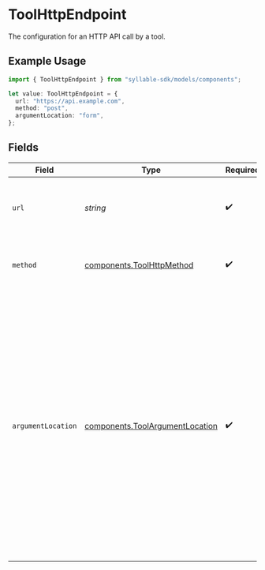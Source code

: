 # ToolHttpEndpoint

The configuration for an HTTP API call by a tool.

## Example Usage

```typescript
import { ToolHttpEndpoint } from "syllable-sdk/models/components";

let value: ToolHttpEndpoint = {
  url: "https://api.example.com",
  method: "post",
  argumentLocation: "form",
};
```

## Fields

| Field                                                                                                                                                                                                                                                       | Type                                                                                                                                                                                                                                                        | Required                                                                                                                                                                                                                                                    | Description                                                                                                                                                                                                                                                 | Example                                                                                                                                                                                                                                                     |
| ----------------------------------------------------------------------------------------------------------------------------------------------------------------------------------------------------------------------------------------------------------- | ----------------------------------------------------------------------------------------------------------------------------------------------------------------------------------------------------------------------------------------------------------- | ----------------------------------------------------------------------------------------------------------------------------------------------------------------------------------------------------------------------------------------------------------- | ----------------------------------------------------------------------------------------------------------------------------------------------------------------------------------------------------------------------------------------------------------- | ----------------------------------------------------------------------------------------------------------------------------------------------------------------------------------------------------------------------------------------------------------- |
| `url`                                                                                                                                                                                                                                                       | *string*                                                                                                                                                                                                                                                    | :heavy_check_mark:                                                                                                                                                                                                                                          | The endpoint URL of the external service to call.                                                                                                                                                                                                           | https://api.example.com                                                                                                                                                                                                                                     |
| `method`                                                                                                                                                                                                                                                    | [components.ToolHttpMethod](../../models/components/toolhttpmethod.md)                                                                                                                                                                                      | :heavy_check_mark:                                                                                                                                                                                                                                          | The HTTP method to use for a tool HTTP request.                                                                                                                                                                                                             |                                                                                                                                                                                                                                                             |
| `argumentLocation`                                                                                                                                                                                                                                          | [components.ToolArgumentLocation](../../models/components/toolargumentlocation.md)                                                                                                                                                                          | :heavy_check_mark:                                                                                                                                                                                                                                          | The location of the argument in a tool HTTP request.<br/>'body' is used for JSON data in the POST request body.<br/>'form' is used for form data in the POST request body.<br/>'path' is used for URL path parameters.<br/>'query' is used for query parameters in the URL. |                                                                                                                                                                                                                                                             |